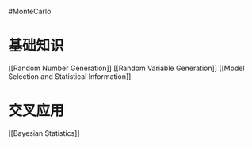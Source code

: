 #MonteCarlo 

# 基础知识

[[Random Number Generation]]
[[Random Variable Generation]]
[[Model Selection and Statistical Information]]

# 交叉应用

[[Bayesian Statistics]]